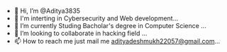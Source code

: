 - 👋 Hi, I’m @Aditya3835
- 👀 I'm interting in Cybersecurity and Web development...
- 🌱 I’m currently Studing Bacholar's degree in Computer Science ...
- 💞️ I’m looking to collaborate in hacking field ...
- 📫 How to reach me just mail me adityadeshmukh22057@gmail.com...

<!---
Aditya3835/Aditya3835 is a ✨ special ✨ repository because its `README.md` (this file) appears on your GitHub profile.
You can click the Preview link to take a look at your changes.
--->
